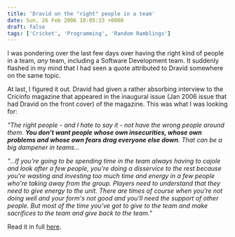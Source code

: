 ```yaml
---
title: 'Dravid on the "right" people in a team'
date: Sun, 26 Feb 2006 18:05:33 +0000
draft: false
tags: ['Cricket', 'Programming', 'Random Ramblings']
---
```


I was pondering over the last few days over having the right kind of people in a team, _any_ team, including a Software Development team. It suddenly flashed in my mind that I had seen a quote attributed to Dravid somewhere on the same topic.

At last, I figured it out. Dravid had given a rather absorbing interview to the Cricinfo magazine that appeared in the inaugural issue (Jan 2006 issue that had Dravid on the front cover) of the magazine. This was what I was looking for:

_"The right people - and I hate to say it - not have the wrong people around them. **You don't want people whose own insecurities, whose own problems and whose own fears drag everyone else down**. That can be a big dampener in teams..._

_"...If you're going to be spending time in the team always having to cajole and look after a few people, you're doing a disservice to the rest because you're wasting and investing too much time and energy in a few people who're taking away from the group. Players need to understand that they need to give energy to the unit. There are times of course when you're not doing well and your form's not good and you'll need the support of other people. But most of the time you've got to give to the team and make sacrifices to the team and give back to the team."_

Read it in full [here](http://content-ind.cricinfo.com/cricinfomagazine/content/story/231115.html "here").
